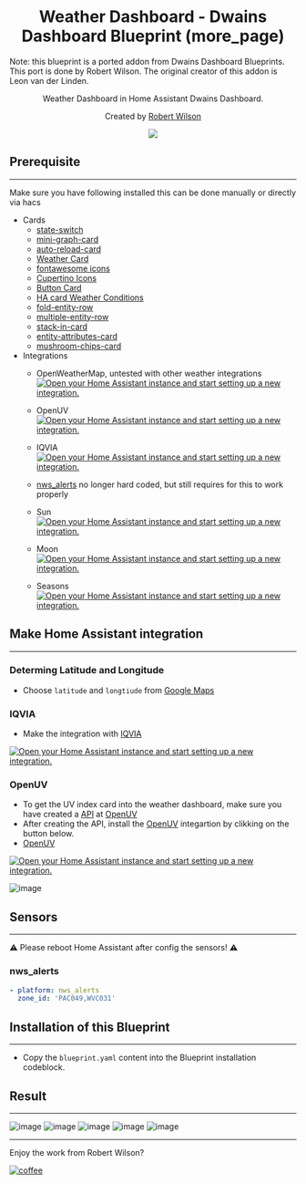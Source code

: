 <h1 align="center">Weather Dashboard - Dwains Dashboard Blueprint (more_page)</h1> 

Note: this blueprint is a ported addon from Dwains Dashboard Blueprints. This port is done by Robert Wilson. The original creator of this addon is Leon van der Linden.


<p align="center">Weather Dashboard in Home Assistant Dwains Dashboard.</p>


<p align="center">Created by <a href="https://github.com/rwilson131">Robert Wilson</a>
</p> 


<p align="center">
  <img src="https://user-images.githubusercontent.com/94947459/164122793-0dc32ac2-4bba-4c3f-9439-409262f70689.png" />
</p>




## Prerequisite
---
Make sure you have following installed this can be done manually or directly via hacs
- Cards
    - [state-switch](https://github.com/thomasloven/lovelace-state-switch)
    - [mini-graph-card](https://github.com/kalkih/mini-graph-card)
    - [auto-reload-card](https://github.com/ben8p/lovelace-auto-reload-card)
    - [Weather Card](https://github.com/bramkragten/weather-card)
    - [fontawesome icons](https://github.com/thomasloven/hass-fontawesome)
    - [Cupertino Icons](https://github.com/menahishayan/HomeAssistant-Cupertino-Icons)
    - [Button Card](https://github.com/custom-cards/button-card)
    - [HA card Weather Conditions](https://github.com/r-renato/ha-card-weather-conditions)
    - [fold-entity-row](https://github.com/thomasloven/lovelace-fold-entity-row)
    - [multiple-entity-row](https://github.com/benct/lovelace-multiple-entity-row)
    - [stack-in-card](https://github.com/custom-cards/stack-in-card)
    - [entity-attributes-card](https://github.com/custom-cards/entity-attributes-card)
    - [mushroom-chips-card](https://github.com/piitaya/lovelace-mushroom)
- Integrations
    - OpenWeatherMap, untested with other weather integrations [![Open your Home Assistant instance and start setting up a new integration.](https://my.home-assistant.io/badges/config_flow_start.svg)](https://my.home-assistant.io/redirect/config_flow_start?domain=openweathermap)
    
    - OpenUV [![Open your Home Assistant instance and start setting up a new integration.](https://my.home-assistant.io/badges/config_flow_start.svg)](https://my.home-assistant.io/redirect/config_flow_start/?domain=openuv)

    - IQVIA [![Open your Home Assistant instance and start setting up a new integration.](https://my.home-assistant.io/badges/config_flow_start.svg)](https://my.home-assistant.io/redirect/config_flow_start/?domain=openuv)

    - [nws_alerts](https://github.com/finity69x2/nws_alerts) no longer hard coded, but still requires for this to work properly
    
    - Sun [![Open your Home Assistant instance and start setting up a new integration.](https://my.home-assistant.io/badges/config_flow_start.svg)](https://my.home-assistant.io/redirect/config_flow_start/?domain=sun)

    - Moon [![Open your Home Assistant instance and start setting up a new integration.](https://my.home-assistant.io/badges/config_flow_start.svg)](https://my.home-assistant.io/redirect/config_flow_start/?domain=moon)

    - Seasons [![Open your Home Assistant instance and start setting up a new integration.](https://my.home-assistant.io/badges/config_flow_start.svg)](https://my.home-assistant.io/redirect/config_flow_start/?domain=seasons)


## Make Home Assistant integration 
---

### Determing Latitude and Longitude

- Choose `latitude` and `longtiude` from  [Google Maps](https://support.google.com/maps/answer/18539?hl=en&co=GENIE.Platform=Desktop) 

### IQVIA 
- Make the integration with [IQVIA](https://www.home-assistant.io/integrations/iqvia/)

[![Open your Home Assistant instance and start setting up a new integration.](https://my.home-assistant.io/badges/config_flow_start.svg)](https://my.home-assistant.io/redirect/config_flow_start?domain=iqvia)

### OpenUV
- To get the UV index card into the weather dashboard, make sure you have created a [API](https://www.openuv.io/) at [OpenUV](https://www.openuv.io/)
- After creating the API, install the [OpenUV](https://www.openuv.io/) integartion by clikking on the button below.
- [OpenUV](https://github.com/LRvdLinden/weather_dd_addon/blob/main/README.md#openuv)

[![Open your Home Assistant instance and start setting up a new integration.](https://my.home-assistant.io/badges/config_flow_start.svg)](https://my.home-assistant.io/redirect/config_flow_start/?domain=openuv)

![image](https://user-images.githubusercontent.com/77990847/117784741-28fb2500-b244-11eb-945a-19dc8f3c3ab0.png)

## Sensors 
___
:warning: Please reboot Home Assistant after config the sensors! :warning:
### nws_alerts 
```yaml
- platform: nws_alerts
  zone_id: 'PAC049,WVC031'
```

## Installation of this Blueprint
---
- Copy the `blueprint.yaml` content into the Blueprint installation codeblock.


## Result
---
![image](https://user-images.githubusercontent.com/94947459/164122542-65a8cb16-40db-4343-89b1-c7c4ab23369d.png)
![image](https://user-images.githubusercontent.com/94947459/164125101-e6d862b8-36ec-47c2-941f-825b1ba716b6.png)
![image](https://user-images.githubusercontent.com/94947459/164125116-1cf54354-fe51-4793-b704-613ae9b550bf.png)
![image](https://user-images.githubusercontent.com/94947459/164125158-5fedbfa0-32b2-42b2-a570-60cfd2e2bad1.png)
![image](https://user-images.githubusercontent.com/94947459/164125169-62122b07-8837-44ea-91d4-b89b1780c4ac.png)





---
Enjoy the work from Robert Wilson?

[![coffee](https://www.buymeacoffee.com/assets/img/custom_images/black_img.png)](https://www.buymeacoffee.com/rwilson131)
